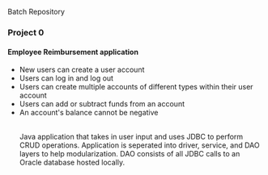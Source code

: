 Batch Repository


<h3> Project 0 </h3>
<h4> Employee Reimbursement application </h4>
<ul>
   <li> New users can create a user account      </li>
   <li> Users can log in and log out      </li>
   <li> Users can create multiple accounts of different types within their user account       </li>
   <li> Users can add or subtract funds from an account       </li>
   <li> An account's balance cannot be negative       </li
  </ul>
  <br>
     
Java application that takes in user input and uses JDBC to perform CRUD operations. Application is seperated into driver, service, and DAO layers to help modularization. DAO consists of all JDBC calls to an Oracle database hosted locally.
